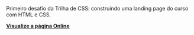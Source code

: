 Primeiro desafio da Trilha de CSS: construindo uma landing page do curso com HTML e CSS.

**[Visualize a página Online](https://4ndradegabriel.github.io/trilha-css-desafio-01/)**
